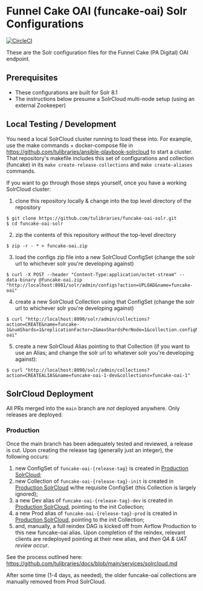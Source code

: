 # Funnel Cake OAI (funcake-oai) Solr Configurations
[![CircleCI](https://circleci.com/gh/tulibraries/funcake-oai-solr.svg?style=svg)](https://circleci.com/gh/tulibraries/funcake-oai-solr)

These are the Solr configuration files for the Funnel Cake (PA Digital) OAI endpoint.

## Prerequisites

- These configurations are built for Solr 8.1
- The instructions below presume a SolrCloud multi-node setup (using an external Zookeeper)

## Local Testing / Development

You need a local SolrCloud cluster running to load these into. For example, use the make commands + docker-compose file in https://github.com/tulibraries/ansible-playbook-solrcloud to start a cluster. That repository's makefile includes this set of configurations and collection (funcake) in its `make create-release-collections` and `make create-aliases` commands.

If you want to go through those steps yourself, once you have a working SolrCloud cluster:

1. clone this repository locally & change into the top level directory of the repository

```
$ git clone https://github.com/tulibraries/funcake-oai-solr.git
$ cd funcake-oai-solr
```

2. zip the contents of this repository *without* the top-level directory

```
$ zip -r - * > funcake-oai.zip
```

3. load the configs zip file into a new SolrCloud ConfigSet (change the solr url to whichever solr you're developing against)

```
$ curl -X POST --header "Content-Type:application/octet-stream" --data-binary @funcake-oai.zip "http://localhost:8081/solr/admin/configs?action=UPLOAD&name=funcake-oai"
```

4. create a new SolrCloud Collection using that ConfigSet (change the solr url to whichever solr you're developing against)

```
$ curl "http://localhost:8090/solr/admin/collections?action=CREATE&name=funcake-1&numShards=1&replicationFactor=2&maxShardsPerNode=1&collection.configName=funcake-oai"
```

5. create a new SolrCloud Alias pointing to that Collection (if you want to use an Alias; and change the solr url to whatever solr you're developing against):

```
$ curl "http://localhost:8090/solr/admin/collections?action=CREATEALIAS&name=funcake-oai-1-dev&collections=funcake-oai-1"
```

## SolrCloud Deployment

All PRs merged into the `main` branch are _not_ deployed anywhere. Only releases are deployed.

### Production

Once the main branch has been adequately tested and reviewed, a release is cut. Upon creating the release tag (generally just an integer), the following occurs:
1. new ConfigSet of `funcake-oai-{release-tag}` is created in [Production SolrCloud](https://solrcloud.tul-infra.page);
2. new Collection of `funcake-oai-{release-tag}-init` is created in [Production SolrCloud](https://solrcloud.tul-infra.page) w/the requisite ConfigSet (this Collection is largely ignored);
3. a new Dev alias of `funcake-oai-{release-tag}-dev` is created in [Production SolrCloud](https://solrcloud.tul-infra.page), pointing to the init Collection;
3. a new Prod alias of `funcake-oai-{release-tag}-prod` is created in [Production SolrCloud](https://solrcloud.tul-infra.page), pointing to the init Collection;
4. and, manually, a full reindex DAG is kicked off from Airflow Production to this new funcake-oai alias. Upon completion of the reindex, relevant clients are redeployed pointing at their new alias, and *then QA & UAT review occur*.

See the process outlined here: https://github.com/tulibraries/docs/blob/main/services/solrcloud.md

After some time (1-4 days, as needed), the older funcake-oai collections are manually removed from Prod SolrCloud.
